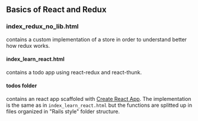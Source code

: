 ## Basics of React and Redux

### index_redux_no_lib.html
contains a custom implementation of a store in order to understand better how redux works.

#### index_learn_react.html
contains a todo app using react-redux and react-thunk.

#### todos folder
contains an react app scaffoled with [Create React App](https://github.com/facebookincubator/create-react-app).
The implementation is the same as in `index_learn_react.html` but the functions are splitted up in files organized in "Rails style" folder structure.
